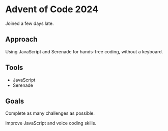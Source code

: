 # Advent of Code 2024

Joined a few days late.

## Approach

Using JavaScript and Serenade for hands-free coding, without a keyboard.

## Tools

- JavaScript
- Serenade

## Goals

Complete as many challenges as possible.

Improve JavaScript and voice coding skills.
